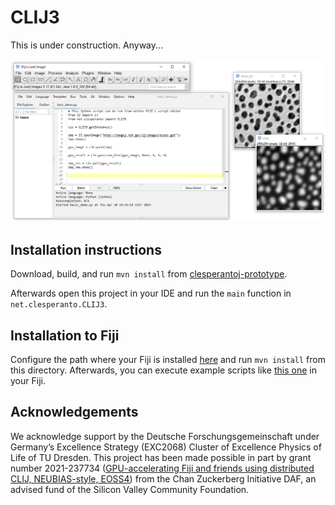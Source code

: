 # CLIJ3

This is under construction. Anyway...

![img.png](demo/screenshot.png)

## Installation instructions

Download, build, and run `mvn install` from [clesperantoj-prototype](https://github.com/clEsperanto/clesperantoj_prototype).

Afterwards open this project in your IDE and run the `main` function in `net.clesperanto.CLIJ3`.

## Installation to Fiji

Configure the path where your Fiji is installed [here](https://github.com/clEsperanto/clij3/blob/95560c3e8a2173e65d1f56c827cf42787ad03a96/pom.xml#L71) and run `mvn install` from this directory. Afterwards, you can execute example scripts like [this one](https://github.com/clEsperanto/clij3/blob/95560c3e8a2173e65d1f56c827cf42787ad03a96/demo/basic_demo.py) in your Fiji.

## Acknowledgements

We acknowledge support by the Deutsche Forschungsgemeinschaft under Germany’s Excellence Strategy (EXC2068) Cluster of Excellence Physics of Life of TU Dresden.
This project has been made possible in part by grant number 2021-237734 ([GPU-accelerating Fiji and friends using distributed CLIJ, NEUBIAS-style, EOSS4](https://chanzuckerberg.com/eoss/proposals/gpu-accelerating-fiji-and-friends-using-distributed-clij-neubias-style/)) from the Chan Zuckerberg Initiative DAF, an advised fund of the Silicon Valley Community Foundation.

